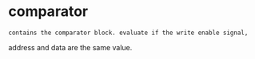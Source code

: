 # comparator

	contains the comparator block. evaluate if the write enable signal, 
address and data are the same value.
	
